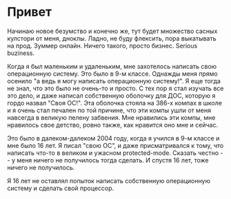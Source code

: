 # Привет

Начинаю новое безумство и конечно же, тут будет множество сасных кулстори от меня, дноклы. Ладно, не буду флексить, пора выкатывать на прод. Зуммер онлайн. Ничего такого, просто бизнес. Serious buziness.

Когда я был маленьким и удаленьким, мне захотелось написать свою операционную систему. Это было в 9-м классе. Однажды меня прямо осенило "а ведь я могу написать операционную систему!". Я еще тогда не знал, что это было не очень-то и просто. С тех пор я стал изучать все это дело, и даже написал собственную оболочку для ДОС, которую я гордо назвал "Своя ОС!". Эта оболочка стояла на 386-х компах в школе и я очень стал печален по той причине, что эти компы ушли от меня навсегда в великую пелену забвения. Мне нравились эти компы, мне нравилось свое детство, ровно также, как нравится оно мне и сейчас.

Это было в далеком-далеком 2004 году, когда я учился в 9-м классе и мне было 16 лет. Я писал "свою ОС", и даже присматривался к тому, что написать что-то в великом и ужасном protected-mode. Сказать честно -- у меня ничего не получилось тогда сделать. И спустя 16 лет, тоже ничего не получилось.

Я 16 лет не оставлял попыток написать собственную операционную систему и сделать свой процессор. 
